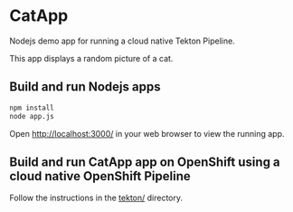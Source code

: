 # CatApp

Nodejs demo app for running a cloud native Tekton Pipeline.

This app displays a random picture of a cat. 

## Build and run Nodejs apps
```bash
npm install
node app.js
```

Open [http://localhost:3000/](http://localhost:3000/) in your web browser to
view the running app.

## Build and run CatApp app on OpenShift using a cloud native OpenShift Pipeline

Follow the instructions in the [tekton/](tekton/README.md) directory.
